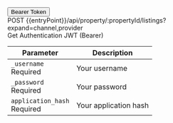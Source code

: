 

<div class="auth-wrapper">
    <button class="btn authorize unlocked">
        <span>Bearer Token</span>
    </button>
</div>



<div class="opwrapper">
    <div class="opblock opblock-post" >
        <div class="opblock-summary opblock-summary-post">
            <span class="opblock-summary-method">POST</span>
            <span class="opblock-summary-path">
                <a class="nostyle">
                    <span>{{entryPoint}}/api/property/:propertyId/listings?expand=channel,provider</span>
                </a>
            </span>
            <div class="opblock-summary-description">
                Get Authentication JWT (Bearer)
            </div>            
        </div>
    </div>
</div>



<span class="hide">Parameter</span> | <span class="hide">Description</span>
------------------------------------|--------------------------------------
`_username`<br><span class="label notice">Required</span>|Your username
`_password`<br><span class="label notice">Required</span>|Your password
`application_hash`<br><span class="label notice">Required</span>|Your application hash

